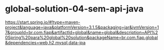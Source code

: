 # global-solution-04-sem-api-java

https://start.spring.io/#!type=maven-project&language=java&platformVersion=3.1.5&packaging=jar&jvmVersion=17&groupId=br.com.fiap&artifactId=global&name=global&description=API%20Spring%20para%20global%20solution&packageName=br.com.fiap.global&dependencies=web,h2,mysql,data-jpa
